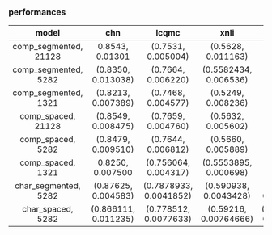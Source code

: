 ### performances

| model | chn | lcqmc |  xnli   |   nlpcc_dbqa  |   book_review     |   shopping    |  weibo    | law_qa  |
| :----: | :----: | :----: |  :----: |   :----: |    :----: |   :----:   |   :----: |  :----: |
| comp_segmented, 21128	     |    0.8543, 0.01301       |    (0.7531, 0.005004)     |   (0.5628, 0.011163)     |  (0.556114, 0.009482)   |   (0.7763875, 0.00141283)   |    (0.919080, 0.0032560)    |  (0.970950, 0.00054999)  |   (0.850536, 0.002830)   |
| comp_segmented, 5282	     |     (0.8350, 0.013038)      |   (0.7664, 0.006220)      |   (0.5582434, 0.006536)   |   (0.57602, 0.00751)    |    (0.766699, 0.0058847)    |   (0.916559, 0.003792)    |   (0.96933, 0.0016781)   |    (0.8553016, 0.0024266)   |
| comp_segmented, 1321	     |     (0.8213, 0.007389)      |   (0.7468, 0.004577)     |   (0.5249, 0.008236)    |    (0.578464, 0.009185)   |    (0.759259, 0.0032982)     |     (0.90399, 0.00482046)      |     (0.9602899, 0.0059646)     |    (0.856348, 0.0026622)   |
|  comp_spaced, 21128       |     (0.8549, 0.008475)      |   (0.7659, 0.004760)    |   (0.5632, 0.005602)    |   (0.561314, 0.01116)  |  (0.776990, 0.0035761)  | (0.91777, 0.00260616)    |    (0.967450, 0.0035126)    | (0.8564584, 0.0010361)    |    
|  comp_spaced, 5282       |    (0.8479, 0.009510)       |   (0.7644, 0.006812)    |   (0.5660, 0.005889)   |   (0.576532, 0.008498)   |   (0.7702, 0.003099)   |(0.913550, 0.00540208)  |   (0.9663299, 0.0019344)   | (0.857725, 0.00470817)    |     
|  comp_spaced, 1321       |    0.8250,  0.007500      |   (0.756064, 0.004317)    |  (0.5553895, 0.000698)    |   (0.596060, 0.012279)    |  (0.75514, 0.00646949)  | (0.9083399, 0.0038582)    |   (0.9670799, 0.0040933)   |  (0.853043, 0.00136723)   |      
|  char_segmented, 5282       |      (0.87625, 0.004583)     |   (0.7878933, 0.0041852)  |    (0.590938, 0.0043428)  |   (0.620227, 0.0115466)   |  (0.7853, 0.002000)  |    (0.9224625, 0.00223)    |    (0.883033, 0.0009637)    |   (0.855825, 0.00234)   |  
|  char_spaced, 5282       |   (0.866111, 0.011235)  |  (0.778512, 0.0077633)  |   (0.59216, 0.00764666)   |   (0.6409350, 0.0256617)  |  (0.77828, 0.005468)  |     (0.916199, 0.0027856)   |    (0.96404, 0.003127)  |   (0.85424125, 0.00109) |   
